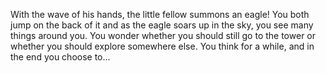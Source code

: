 With the wave of his hands, the little fellow summons an eagle! You both jump on the back of it and 
as the eagle soars up in the sky, you see many things around you. You wonder whether you should still go to
the tower or whether you should explore somewhere else. You think for a while, and in the end you choose to...